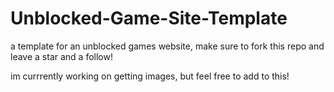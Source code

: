 # Unblocked-Game-Site-Template
a template for an unblocked games website, make sure to fork this repo and leave a star and a follow!

im currrently working on getting images, but feel free to add to this!
